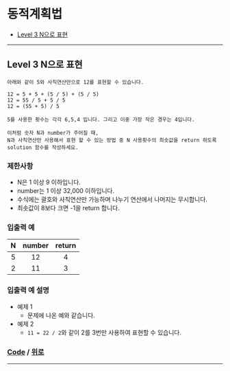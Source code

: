 # 동적계획법
* [Level 3 N으로 표현](#Level-3-N으로-표현)

---

## Level 3 N으로 표현
```
아래와 같이 5와 사칙연산만으로 12를 표현할 수 있습니다.

12 = 5 + 5 + (5 / 5) + (5 / 5)
12 = 55 / 5 + 5 / 5
12 = (55 + 5) / 5

5를 사용한 횟수는 각각 6,5,4 입니다. 그리고 이중 가장 작은 경우는 4입니다.

이처럼 숫자 N과 number가 주어질 때, 
N과 사칙연산만 사용해서 표현 할 수 있는 방법 중 N 사용횟수의 최솟값을 return 하도록 solution 함수를 작성하세요.
```

### 제한사항
* N은 1 이상 9 이하입니다.
* number는 1 이상 32,000 이하입니다.
* 수식에는 괄호와 사칙연산만 가능하며 나누기 연산에서 나머지는 무시합니다.
* 최솟값이 8보다 크면 -1을 return 합니다.

### 입출력 예
N | number | return |
:---: | :---: | :---: |
5 | 12 | 4
2 | 11 | 3

### 입출력 예 설명
* 예제 1
  * 문제에 나온 예와 같습니다.
* 예제 2
  * `11 = 22 / 2`와 같이 2를 3번만 사용하여 표현할 수 있습니다.

### [Code](https://github.com/taki0112/coding_interview/blob/master/src/동적계획법(Dynamic%20Programming)/Level_3_N으로%20표현.py) / [위로](#동적계획법)

---
